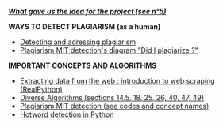 __*[What gave us the idea for the project (see n°5)](https://codegnan.com/blogs/data-structure-and-algorithm-project-ideas/)*__

**WAYS TO DETECT PLAGIARISM (as a human)**
- [Detecting and adressing plagiarism](https://gsi.berkeley.edu/gsi-guide-contents/academic-misconduct-intro/plagiarism/detect-plagiarism/)
- [Plagiarism MIT detection's diagram "Did I plagiarize ?"](https://github.com/Luckyyyin/PlagiarismDetectionProject/blob/Daniel/Resources/Learning%20Material/Docs/Infographic_Did-I-Plagiarize1.jpg)

**IMPORTANT CONCEPTS AND ALGORITHMS**
- [Extracting data from the web : introduction to web scraping (RealPython)](https://realpython.com/python-web-scraping-practical-introduction/)
- [Diverse Algorithms (sections 14.5, 18, 25, 26, 40, 47, 49)](https://github.com/Luckyyyin/PlagiarismDetectionProject/blob/Daniel/Resources/Learning%20Material/Docs/Algorithms.pdf)
- [Plagiarism MIT detection (see codes and concept names)](https://www.kaggle.com/code/mpwolke/plagiarism-mit-detection/notebook)
- [Hotword detection in Python](https://www.geeksforgeeks.org/hotword-detection-with-python/?ref=lbp)


